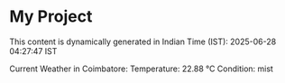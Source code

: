 # My Project

This content is dynamically generated in Indian Time (IST): 2025-06-28 04:27:47 IST


Current Weather in Coimbatore:
Temperature: 22.88 °C
Condition: mist
